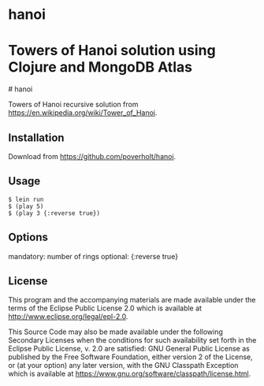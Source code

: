 ﻿# hanoi
Towers of Hanoi solution using Clojure and MongoDB Atlas
=======
﻿# hanoi

Towers of Hanoi recursive solution from https://en.wikipedia.org/wiki/Tower_of_Hanoi.

## Installation

Download from https://github.com/poverholt/hanoi.

## Usage

    $ lein run
    $ (play 5)
    $ (play 3 {:reverse true})

## Options

mandatory: number of rings
optional: {:reverse true}

## License

This program and the accompanying materials are made available under the
terms of the Eclipse Public License 2.0 which is available at
http://www.eclipse.org/legal/epl-2.0.

This Source Code may also be made available under the following Secondary
Licenses when the conditions for such availability set forth in the Eclipse
Public License, v. 2.0 are satisfied: GNU General Public License as published by
the Free Software Foundation, either version 2 of the License, or (at your
option) any later version, with the GNU Classpath Exception which is available
at https://www.gnu.org/software/classpath/license.html.
